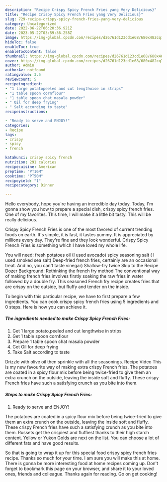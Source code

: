 ```yaml
---
description: "Recipe Crispy Spicy French Fries yang Very Delicious}"
title: "Recipe Crispy Spicy French Fries yang Very Delicious}"
slug: 729-recipe-crispy-spicy-french-fries-yang-very-delicious
category: Uncategorized
date: 2022-06-22T06:20:36.921Z
date: 2023-05-22T03:59:36.258Z
image: https://img-global.cpcdn.com/recipes/d26761d123cd1e68/680x482cq70/crispy-spicy-french-fries-recipe-main-photo.jpg
hideToc: false
enableToc: true
enableTocContent: false
thumbnail: https://img-global.cpcdn.com/recipes/d26761d123cd1e68/680x482cq70/crispy-spicy-french-fries-recipe-main-photo.jpg
cover: https://img-global.cpcdn.com/recipes/d26761d123cd1e68/680x482cq70/crispy-spicy-french-fries-recipe-main-photo.jpg
author: Admin
authorAv: notfound
ratingvalue: 3.5
reviewcount: 5
recipeingredient:
- "1 large potatopeeled and cut lengthwise in strips"
- "1 table spoon cornflour"
- "1 table spoon chat masala powder"
- " Oil for deep frying"
- " Salt according to taste"
recipeinstructions:

- "Ready to serve and ENJOY!"
categories:
- Recipe
tags:
- crispy
- spicy
- french

katakunci: crispy spicy french 
nutrition: 291 calories
recipecuisine: American
preptime: "PT16M"
cooktime: "PT50M"
recipeyield: "1"
recipecategory: Dinner

---
```



Hello everybody, hope you're having an incredible day today. Today, I'm gonna show you how to prepare a special dish, crispy spicy french fries. One of my favorites. This time, I will make it a little bit tasty. This will be really delicious.

Crispy Spicy French Fries is one of the most favored of current trending foods on earth. It's simple, it is fast, it tastes yummy. It is appreciated by millions every day. They're fine and they look wonderful. Crispy Spicy French Fries is something which I have loved my whole life.

You will need: fresh potatoes oil (I used avocado) spicy seasoning salt ( I used smoked sea salt) Deep-fried french fries, certainly are an occasional treat. And no, you can&#39;t taste vinegar) Shallow-fry twice Skip to the Recipe Dozer Background: Rethinking the french fry method The conventional way of making french fries involves firstly soaking the raw fries in water followed by a double fry. This seasoned French fry recipe creates fries that are crispy on the outside, but fluffy and tender on the inside.


To begin with this particular recipe, we have to first prepare a few ingredients. You can cook crispy spicy french fries using 5 ingredients and 0 steps. Here is how you can achieve it.

<!--inarticleads1-->

##### The ingredients needed to make Crispy Spicy French Fries:

1. Get 1 large potato,peeled and cut lengthwise in strips
1. Get 1 table spoon cornflour
1. Prepare 1 table spoon chat masala powder
1. Get  Oil for deep frying
1. Take  Salt according to taste


Drizzle with olive oil then sprinkle with all the seasonings. Recipe Video This is my new favourite way of making extra crispy French fries. The potatoes are coated in a spicy flour mix before being twice-fried to give them an extra crunch on the outside, leaving the inside soft and fluffy. These crispy French fries have such a satisfying crunch as you bite into them. 

<!--inarticleads2-->

##### Steps to make Crispy Spicy French Fries:


1. Ready to serve and ENJOY!

The potatoes are coated in a spicy flour mix before being twice-fried to give them an extra crunch on the outside, leaving the inside soft and fluffy. These crispy French fries have such a satisfying crunch as you bite into them. Russets get the crispiest and fluffiest thanks to their high starch content. Yellow or Yukon Golds are next on the list. You can choose a lot of different fats and have good results. 

So that is going to wrap it up for this special food crispy spicy french fries recipe. Thanks so much for your time. I am sure you will make this at home. There is gonna be more interesting food at home recipes coming up. Don't forget to bookmark this page on your browser, and share it to your loved ones, friends and colleague. Thanks again for reading. Go on get cooking!
